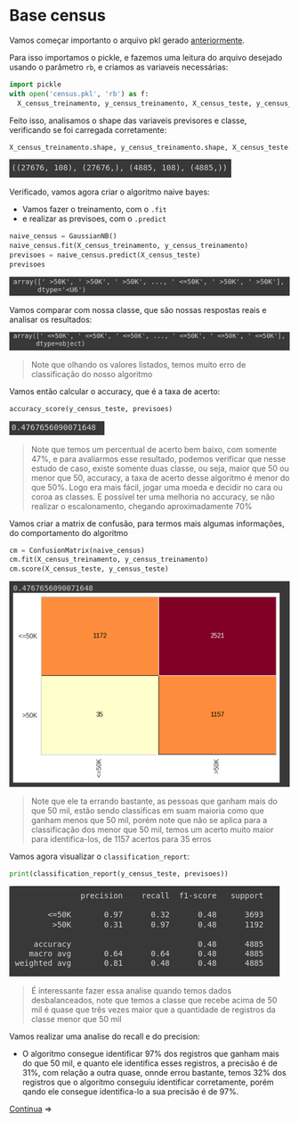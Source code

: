 # Base census

Vamos começar importanto o arquivo pkl gerado [anteriormente](https://github.com/Mruuk/Machine_Learning/blob/master/machineLearning/algoritmos/Classifica%C3%A7%C3%A3o/Documentacao/2%20-%20censo-data/7%20-%20Salvar%20as%20bases%20de%20dados.md).

Para isso importamos o pickle, e fazemos uma leitura do arquivo desejado usando o parâmetro `rb`, e criamos as variaveis necessárias:

```python
import pickle
with open('census.pkl', 'rb') as f:
  X_census_treinamento, y_census_treinamento, X_census_teste, y_census_teste = pickle.load(f)
```

Feito isso, analisamos o shape das variaveis previsores e classe, verificando se foi carregada corretamente:

```python
X_census_treinamento.shape, y_census_treinamento.shape, X_census_teste.shape, y_census_teste.shape
```

![shape_census_pkl](img/shape_census_pkl.png)

Verificado, vamos agora criar o algoritmo naive bayes:

- Vamos fazer o treinamento, com o `.fit`
- e realizar as previsoes, com o `.predict`

```python
naive_census = GaussianNB()
naive_census.fit(X_census_treinamento, y_census_treinamento)
previsoes = naive_census.predict(X_census_teste)
previsoes
```

![previsoes_census](img/previsoes_census.png)

Vamos comparar com nossa classe, que são nossas respostas reais e analisar os resultados:

![y_census_teste](img/y_census_teste.png)

> Note que olhando os valores listados, temos muito erro de classificação do nosso algoritmo

Vamos então calcular o accuracy, que é a taxa de acerto:

```python
accuracy_score(y_census_teste, previsoes)
```

![accuracy_score](img/accuracy_score.png)

> Note que temos um percentual de acerto bem baixo, com somente 47%, e para avaliarmos esse resultado, podemos verificar que nesse estudo de caso, existe somente duas classe, ou seja, maior que 50 ou menor que 50, accuracy, a taxa de acerto desse algoritmo é menor do que 50%. Logo era mais fácil, jogar uma moeda e decidir no cara ou coroa as classes. E possível ter uma melhoria no accuracy, se não realizar o escalonamento, chegando aproximadamente 70%

Vamos criar a matrix de confusão, para termos mais algumas informações, do comportamento do algoritmo

```python
cm = ConfusionMatrix(naive_census)
cm.fit(X_census_treinamento, y_census_treinamento)
cm.score(X_census_teste, y_census_teste)
```

![grafico_census_ConfusionMatrix](img/grafico_census_ConfusionMatrix.png)

> Note que ele ta errando bastante, as pessoas que ganham mais do que 50 mil, estão sendo classificas em suam maioria como que ganham menos que 50 mil, porém note que não se aplica para a classificação dos menor que 50 mil, temos um acerto muito maior para identifica-los, de 1157 acertos para 35 erros

Vamos agora visualizar o `classification_report`:

```python
print(classification_report(y_census_teste, previsoes))
```

![report_census](img/report_census.png)

> É interessante fazer essa analise quando temos dados desbalanceados, note que temos a classe que recebe acima de 50 mil  é quase que três vezes maior que a quantidade de registros da classe menor que 50 mil

Vamos realizar uma analise do recall e do precision:

- O algoritmo consegue identificar 97% dos registros que ganham mais do que 50 mil, e quanto ele identifica esses registros, a precisão é de 31%, com relação a outra quase, onnde errou bastante, temos 32% dos registros que o algoritmo conseguiu identificar corretamente, porém qando ele consegue identifica-lo a sua precisão é de 97%.

[Continua](9%20-%20Refer%C3%AAncias%20complementares.md) $\Rightarrow$
